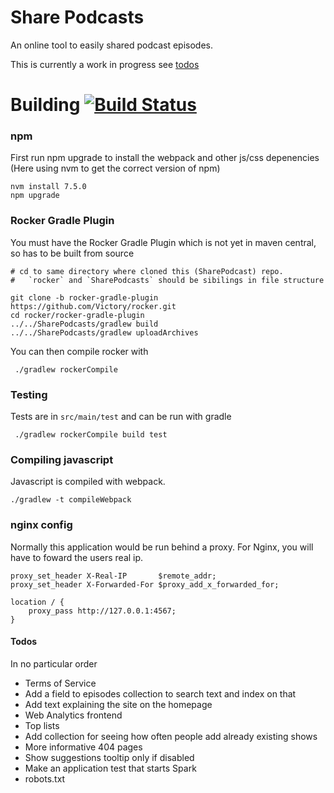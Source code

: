 # Share Podcasts

An online tool to easily shared podcast episodes.

This is currently a work in progress see [todos](#todos)

# Building [![Build Status](https://travis-ci.org/Victory/SharePodcasts.svg?branch=master)](https://travis-ci.org/Victory/SharePodcasts)

### npm
First run npm upgrade to install the webpack and other js/css depenencies (Here using nvm to get the correct version of npm)

    nvm install 7.5.0
    npm upgrade
    
### Rocker Gradle Plugin
You must have the Rocker Gradle Plugin which is not yet in maven central, so has to be built from source

    # cd to same directory where cloned this (SharePodcast) repo. 
    #   `rocker` and `SharePodcasts` should be sibilings in file structure
    
    git clone -b rocker-gradle-plugin https://github.com/Victory/rocker.git
    cd rocker/rocker-gradle-plugin
    ../../SharePodcasts/gradlew build
    ../../SharePodcasts/gradlew uploadArchives
    
You can then compile rocker with
     
     ./gradlew rockerCompile
     
### Testing

Tests are in `src/main/test` and can be run with gradle

     ./gradlew rockerCompile build test

### Compiling javascript
Javascript is compiled with webpack.

    ./gradlew -t compileWebpack
    
### nginx config

Normally this application would be run behind a proxy. 
For Nginx, you will have to foward the users real ip.

    proxy_set_header X-Real-IP       $remote_addr;
    proxy_set_header X-Forwarded-For $proxy_add_x_forwarded_for;
    
    location / {
        proxy_pass http://127.0.0.1:4567;
    }


#### Todos

In no particular order

 - Terms of Service
 - Add a field to episodes collection to search text and index on that
 - Add text explaining the site on the homepage
 - Web Analytics frontend
 - Top lists
 - Add collection for seeing how often people add already existing shows
 - More informative 404 pages
 - Show suggestions tooltip only if disabled
 - Make an application test that starts Spark
 - robots.txt